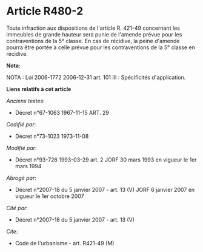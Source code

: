 # Article R480-2

Toute infraction aux dispositions de l'article R. 421-49 concernant les immeubles de grande hauteur sera punie de l'amende
prévue pour les contraventions de la 5° classe. En cas de récidive, la peine d'amende pourra être portée à celle prévue pour
les contraventions de la 5° classe en récidive.

**Nota:**

NOTA : Loi 2006-1772 2006-12-31 art. 101 III : Spécificités d'application.

**Liens relatifs à cet article**

_Anciens textes_:

  - Décret n°67-1063 1967-11-15 ART. 29

_Codifié par_:

  - Décret n°73-1023 1973-11-08

_Modifié par_:

  - Décret n°93-726 1993-03-29 art. 2 JORF 30 mars 1993 en vigueur le 1er mars 1994

_Abrogé par_:

  - Décret n°2007-18 du 5 janvier 2007 - art. 13 (V) JORF 6 janvier 2007 en vigueur le 1er octobre 2007

_Cité par_:

  - Décret n°2007-18 du 5 janvier 2007 - art. 13 (V)

_Cite_:

  - Code de l'urbanisme - art. R421-49 (M)

